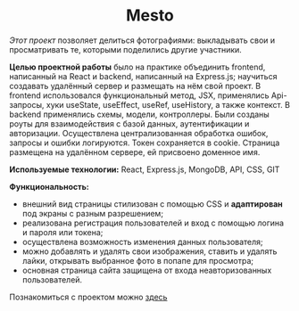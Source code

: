 <h1 align="center">Mesto</h1>

*Этот проект* позволяет делиться фотографиями: выкладывать свои и просматривать те, которыми поделились другие участники.

**Целью проектной работы** было на практике объединить frontend, написанный на React и backend, написанный на Express.js; научиться создавать удалённый сервер и размещать на нём свой проект. В frontend использовался функциональный метод, JSX, применялись Api-запросы, хуки useState, useEffect, useRef, useHistory, а также контекст.
В backend применялись схемы, модели, контроллеры. Были созданы роуты для взаимодействия с базой данных, аутентификации и авторизации. Осуществлена централизованная обработка ошибок, запросы и ошибки логируются. Токен сохраняется в cookie.
Страница размещена на удалённом сервере, ей присвоено доменное имя.

**Используемые технологии:**
React, Express.js, MongoDB, API, CSS, GIT

**Функциональность:**

- внешний вид страницы стилизован с помощью CSS и **адаптирован** под экраны с разным разрешением;
- реализована регистрация пользователей и вход с помощью логина и пароля или токена;
- осуществлена возможность изменения данных пользователя;
- можно добавлять и удалять свои изображения, ставить и удалять лайки, открывать выбранное фото в попапе для просмотра;
- основная страница сайта защищена от входа неавторизованных пользователей.

Познакомиться с проектом можно [здесь](http://learn.more.nomoredomains.sbs/)
